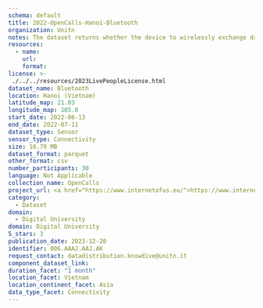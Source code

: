 ```yaml
---
schema: default
title: 2022-OpenCalls-Hanoi-Bluetooth
organization: Unitn
notes: The dataset returns whether the device to wirelessly exchange data with other Bluetooth devices. The dataset was collected as part of the WeNet project, a Horizon 2020 funded project that aims at developing a diversity-aware, machine-mediated paradigm for social interactions. It collected information on the eating/drinking activities of the students of the FPT University.
resources:
  - name: 
    url: 
    format: 
license: >-
 ./../../resources/2023LivePeopleLicense.html
dataset_name: Bluetooth
location: Hanoi (Vietnam)
latitude_map: 21.03
longitude_map: 105.8
start_date: 2022-06-13
end_date: 2022-07-11
dataset_type: Sensor
sensor_type: Connectivity
size: 16.79 MB
dataset_format: parquet
other_format: csv
number_participants: 30
language: Not Applicable
collection_name: OpenCalls
project_url: <a href="https://www.internetofus.eu/">https://www.internetofus.eu/</a>
category: 
  - Dataset
domain: 
  - Digital University
domain: Digital University
5_stars: 3
publication_date: 2023-12-20
identifier: 006.AAAJ.AAJ.AK
request_contact: datadistribution.knowdive@unitn.it
component_dataset_link: 
duration_facet: "1 month"
location_facet: Vietnam
location_continent_facet: Asia
data_type_facet: Connectivity
---
```

